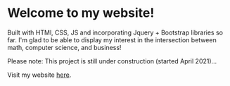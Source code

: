 # Welcome to my website!

Built with HTMl, CSS, JS and incorporating Jquery + Bootstrap libraries so far.
I'm glad to be able to display my interest in the intersection between math, computer science, and business!

Please note: This project is still under construction (started April 2021)...

Visit my website [here](https://bradleyhrc.github.io).
